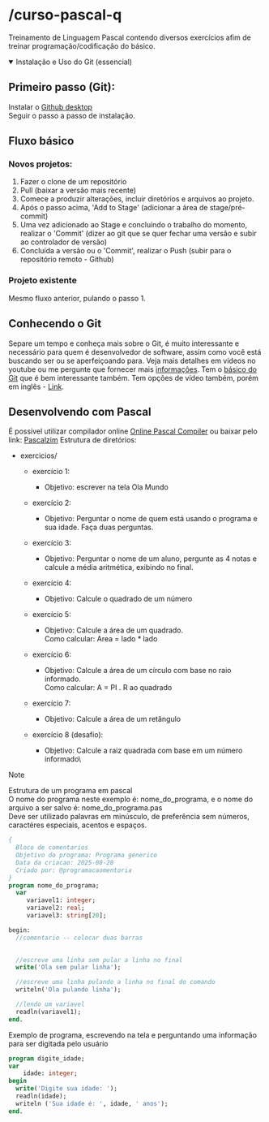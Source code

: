 # /curso-pascal-q
Treinamento de Linguagem Pascal contendo diversos exercícios afim de treinar programação/codificação do básico.

<details open>
  <summary>
   Instalação e Uso do Git (essencial)
  </summary>
  
## Primeiro passo (Git):
Instalar o [Github desktop](https://github.com/apps/desktop) \
Seguir o passo a passo de instalação.

## Fluxo básico
### Novos projetos:
1. Fazer o clone de um repositório
2. Pull (baixar a versão mais recente)
3. Comece a produzir alterações, incluir diretórios e arquivos ao projeto.
4. Após o passo acima, 'Add to Stage' (adicionar a área de stage/pré-commit)
5. Uma vez adicionado ao Stage e concluindo o trabalho do momento, realizar o 'Commit' (dizer ao git que se quer fechar uma versão e subir ao controlador de versão)
6. Concluída a versão ou o 'Commit', realizar o Push (subir para o repositório remoto - Github)

### Projeto existente
Mesmo fluxo anterior, pulando o passo 1.

## Conhecendo o Git
Separe um tempo e conheça mais sobre o Git, é muito interessante e necessário para quem é desenvolvedor de software, assim como você está buscando ser ou se aperfeiçoando para.
Veja mais detalhes em vídeos no youtube ou me pergunte que fornecer mais [informações](https://docs.github.com/pt/get-started/using-git/about-git).
Tem o [básico do Git](https://git-scm.com/book/pt-br/v2/Come%C3%A7ando-O-B%C3%A1sico-do-Git) que é bem interessante também. Tem opções de vídeo também, porém em inglês - [Link](https://git-scm.com/videos).

</details>

## Desenvolvendo com Pascal
É possível utilizar compilador online [Online Pascal Compiler](https://www.onlinegdb.com/online_pascal_compiler) ou baixar pelo link: [Pascalzim](https://drive.google.com/file/d/1dzpru5y7vw3fbXKfvZj0aMTPL0-iXx9M/view?usp=sharing) 
Estrutura de diretórios:
- exercicios/
  - exercício 1: 
    - Objetivo: escrever na tela Ola Mundo

  - exercício 2:
    - Objetivo: Perguntar o nome de quem está usando o programa e sua idade. Faça duas perguntas.

  - exercício 3: 
    - Objetivo: Perguntar o nome de um aluno, pergunte as 4 notas e calcule a média aritmética, exibindo no final.

  - exercício 4: 
    - Objetivo: Calcule o quadrado de um número

  - exercício 5: 
    - Objetivo: Calcule a área de um quadrado.\
    Como calcular: Area = lado * lado

  - exercício 6:
    - Objetivo: Calcule a área de um círculo com base no raio informado. \
    Como calcular: A = PI . R ao quadrado

  - exercício 7: 
    - Objetivo: Calcule a área de um retângulo

  - exercício 8 (desafio): 
    - Objetivo: Calcule a raiz quadrada com base em um número informado\

> [!NOTE]
> Estrutura de um programa em pascal\
> O nome do programa neste exemplo é: nome_do_programa, e o nome do arquivo a ser salvo é: nome_do_programa.pas\
> Deve ser utilizado palavras em minúsculo, de preferência sem números, caractéres especiais, acentos e espaços.


```pascal
{
  Bloco de comentarios
  Objetivo do programa: Programa generico
  Data da criacao: 2025-08-28
  Criado por: @programacaomentoria
}  
program nome_do_programa;
  var
     variavel1: integer;
     variavel2: real;
     variavel3: string[20];

begin:
  //comentario -- colocar duas barras
  

  //escreve uma linha sem pular a linha no final
  write('Ola sem pular linha');

  //escreve uma linha pulando a linha no final do comando
  writeln('Ola pulando linha');

  //lendo um variavel
  readln(variavel1);
end.
```

Exemplo de programa, escrevendo na tela e perguntando uma informação para ser digitada pelo usuário
```pascal
program digite_idade;
var
    idade: integer;
begin
  write('Digite sua idade: ');
  readln(idade);
  writeln ('Sua idade é: ', idade, ' anos');
end.
```
